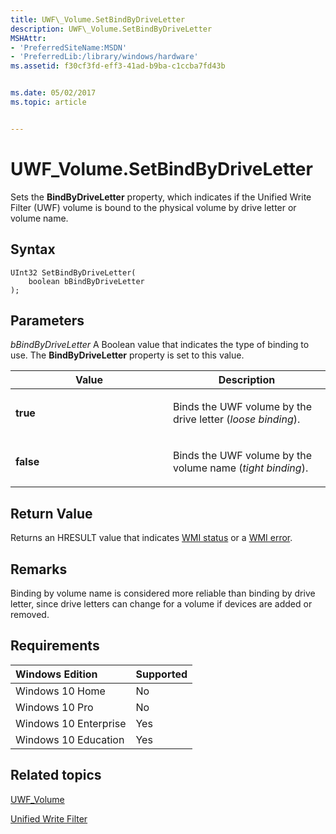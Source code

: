 ```yaml
---
title: UWF\_Volume.SetBindByDriveLetter
description: UWF\_Volume.SetBindByDriveLetter
MSHAttr:
- 'PreferredSiteName:MSDN'
- 'PreferredLib:/library/windows/hardware'
ms.assetid: f30cf3fd-eff3-41ad-b9ba-c1ccba7fd43b


ms.date: 05/02/2017
ms.topic: article


---
```

# UWF\_Volume.SetBindByDriveLetter

Sets the **BindByDriveLetter** property, which indicates if the Unified Write Filter (UWF) volume is bound to the physical volume by drive letter or volume name.

## Syntax

```powereshell
UInt32 SetBindByDriveLetter(
    boolean bBindByDriveLetter
);
```

## Parameters

<a href="" id="bbindbydriveletter"></a>*bBindByDriveLetter*
A Boolean value that indicates the type of binding to use. The **BindByDriveLetter** property is set to this value.

<table>
<colgroup>
<col width="50%" />
<col width="50%" />
</colgroup>
<thead>
<tr class="header">
<th>Value</th>
<th>Description</th>
</tr>
</thead>
<tbody>
<tr class="odd">
<td><p><strong>true</strong></p></td>
<td><p>Binds the UWF volume by the drive letter (<em>loose binding</em>).</p></td>
</tr>
<tr class="even">
<td><p><strong>false</strong></p></td>
<td><p>Binds the UWF volume by the volume name (<em>tight binding</em>).</p></td>
</tr>
</tbody>
</table>

## Return Value

Returns an HRESULT value that indicates [WMI status](/windows/win32/wmisdk/wmi-non-error-constants) or a [WMI error](/windows/win32/wmisdk/wmi-error-constants).

## Remarks

Binding by volume name is considered more reliable than binding by drive letter, since drive letters can change for a volume if devices are added or removed.

## Requirements

| Windows Edition       | Supported |
|:----------------------|:----------|
| Windows 10 Home       | No        |
| Windows 10 Pro        | No        |
| Windows 10 Enterprise | Yes       |
| Windows 10 Education  | Yes       |

## Related topics

[UWF\_Volume](uwf-volume.md)

[Unified Write Filter](unified-write-filter.md)